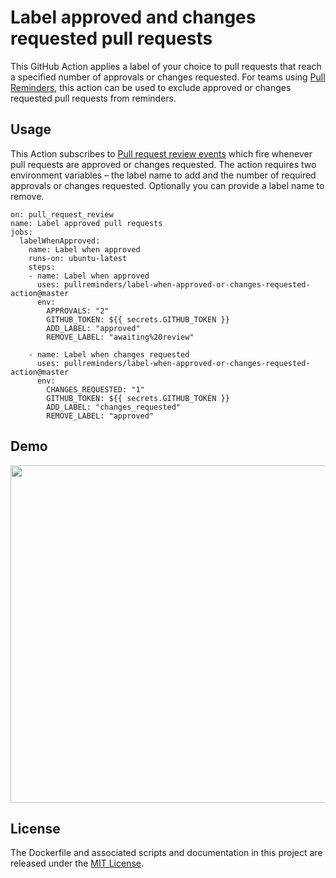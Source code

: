 # Label approved and changes requested pull requests

This GitHub Action applies a label of your choice to pull requests that reach a specified number of approvals or changes requested. For teams using [Pull Reminders](https://pullreminders.com), this action can be used to exclude approved or changes requested pull requests from reminders.

## Usage

This Action subscribes to [Pull request review events](https://developer.github.com/v3/activity/events/types/#pullrequestreviewevent) which fire whenever pull requests are approved or changes requested. The action requires two environment variables – the label name to add and the number of required approvals or changes requested. Optionally you can provide a label name to remove.

```workflow
on: pull_request_review
name: Label approved pull requests
jobs:
  labelWhenApproved:
    name: Label when approved
    runs-on: ubuntu-latest
    steps:
    - name: Label when approved
      uses: pullreminders/label-when-approved-or-changes-requested-action@master
      env:
        APPROVALS: "2"
        GITHUB_TOKEN: ${{ secrets.GITHUB_TOKEN }}
        ADD_LABEL: "approved"
        REMOVE_LABEL: "awaiting%20review"
    
    - name: Label when changes requested
      uses: pullreminders/label-when-approved-or-changes-requested-action@master
      env:
        CHANGES_REQUESTED: "1"
        GITHUB_TOKEN: ${{ secrets.GITHUB_TOKEN }}
        ADD_LABEL: "changes_requested"
        REMOVE_LABEL: "approved"
```

## Demo

<img src="https://github.com/pullreminders/label-when-approved-action/raw/master/docs/images/example.png" width="540">


## License

The Dockerfile and associated scripts and documentation in this project are released under the [MIT License](LICENSE).
